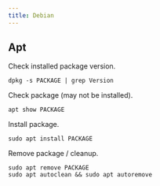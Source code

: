 ```yaml
---
title: Debian
---
```


## Apt

Check installed package version.

```shell
dpkg -s PACKAGE | grep Version
```

Check package (may not be installed).

```shell
apt show PACKAGE
```

Install package.

```shell
sudo apt install PACKAGE
```

Remove package / cleanup.

```shell
sudo apt remove PACKAGE
sudo apt autoclean && sudo apt autoremove
```
